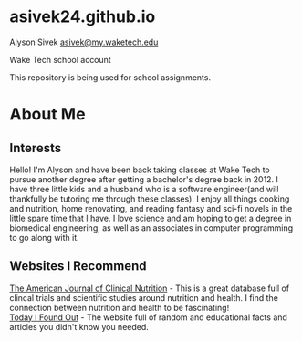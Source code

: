 # asivek24.github.io 
Alyson Sivek asivek@my.waketech.edu

Wake Tech school account

This repository is being used for school assignments.

# About Me

## Interests  
Hello! I'm Alyson and have been back taking classes at Wake Tech to pursue another degree after getting a bachelor's degree back in 2012. I have three little kids and a husband who is a software engineer(and will thankfully be tutoring me through these classes). I enjoy all things cooking and nutrition, home renovating, and reading fantasy and sci-fi novels in the little spare time that I have. I love science and am hoping to get a degree in biomedical engineering, as well as an associates in computer programming to go along with it.  

## Websites I Recommend  
[The American Journal of Clinical Nutrition](https://ajcn.nutrition.org/) - This is a great database full of clincal trials and scientific studies around nutrition and health. I find the connection between nutrition and health to be fascinating!  
[Today I Found Out](https://www.todayifoundout.com/) - The website full of random and educational facts and articles you didn't know you needed.  







